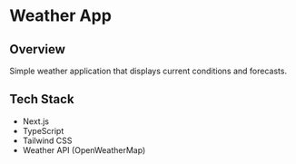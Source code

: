 # Weather App

## Overview
Simple weather application that displays current conditions and forecasts.

## Tech Stack
- Next.js
- TypeScript
- Tailwind CSS
- Weather API (OpenWeatherMap)
